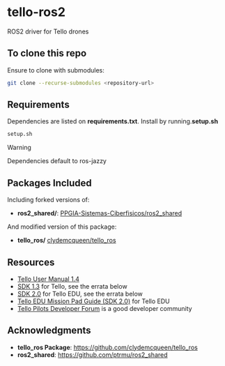# tello-ros2
ROS2 driver for Tello drones

## To clone this repo
Ensure to clone with submodules:

```bash
git clone --recurse-submodules <repository-url>
```

## Requirements
Dependencies are listed on **requirements.txt**. Install by running.**setup.sh**  
```bash
setup.sh
```

> [!WARNING] 
> Dependencies default to ros-jazzy

## Packages Included

Including forked versions of:
- **ros2_shared/**: [PPGIA-Sistemas-Ciberfisicos/ros2_shared](https://github.com/PPGIA-Sistemas-Ciberfisicos/ros2_shared)

And modified version of this package:
- **tello_ros/** [clydemcqueen/tello_ros](https://github.com/clydemcqueen/tello_ros)

## Resources

* [Tello User Manual 1.4](https://dl-cdn.ryzerobotics.com/downloads/Tello/Tello%20User%20Manual%20v1.4.pdf)
* [SDK 1.3](https://terra-1-g.djicdn.com/2d4dce68897a46b19fc717f3576b7c6a/Tello%20%E7%BC%96%E7%A8%8B%E7%9B%B8%E5%85%B3/For%20Tello/Tello%20SDK%20Documentation%20EN_1.3_1122.pdf)
for Tello, see the errata below
* [SDK 2.0](https://dl-cdn.ryzerobotics.com/downloads/Tello/Tello%20SDK%202.0%20User%20Guide.pdf)
for Tello EDU, see the errata below
* [Tello EDU Mission Pad Guide (SDK 2.0)](https://dl-cdn.ryzerobotics.com/downloads/Tello/Tello%20Mission%20Pad%20User%20Guide.pdf)
for Tello EDU
* [Tello Pilots Developer Forum](https://tellopilots.com/forums/tello-development.8/)
is a good developer community

## Acknowledgments

- **tello_ros Package**: https://github.com/clydemcqueen/tello_ros
- **ros2_shared**: https://github.com/ptrmu/ros2_shared 